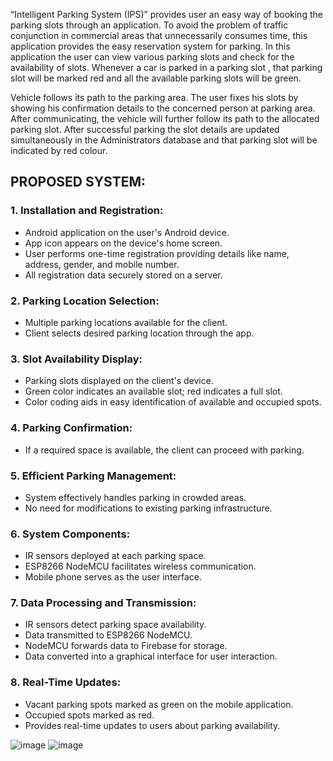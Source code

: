 “Intelligent Parking System (IPS)” provides user an easy way of booking the parking slots through
an application. To avoid the problem of traffic conjunction in commercial areas that unnecessarily
consumes time, this application provides the easy reservation system for parking. In this application
the user can view various parking slots and check for the availability of slots.
Whenever a car is parked in a parking slot , that parking slot will be marked red and all the available
parking slots will be green.

Vehicle follows its path to the parking area. The user fixes his slots by showing his confirmation
details to the concerned person at parking area. After communicating, the vehicle will further follow
its path to the allocated parking slot. After successful parking the slot details are updated
simultaneously in the Administrators database and that parking slot will be indicated by red colour.

## PROPOSED SYSTEM:
### 1. Installation and Registration:

- Android application on the user's Android device.
- App icon appears on the device's home screen.
- User performs one-time registration providing details like name, address, gender, and mobile number.
- All registration data securely stored on a server.

### 2. Parking Location Selection:

- Multiple parking locations available for the client.
- Client selects desired parking location through the app.

### 3. Slot Availability Display:

- Parking slots displayed on the client's device.
- Green color indicates an available slot; red indicates a full slot.
- Color coding aids in easy identification of available and occupied spots.

### 4. Parking Confirmation:

- If a required space is available, the client can proceed with parking.

### 5. Efficient Parking Management:

- System effectively handles parking in crowded areas.
- No need for modifications to existing parking infrastructure.

### 6. System Components:

- IR sensors deployed at each parking space.
- ESP8266 NodeMCU facilitates wireless communication.
- Mobile phone serves as the user interface.

### 7. Data Processing and Transmission:

- IR sensors detect parking space availability.
- Data transmitted to ESP8266 NodeMCU.
- NodeMCU forwards data to Firebase for storage.
- Data converted into a graphical interface for user interaction.

### 8. Real-Time Updates:

- Vacant parking spots marked as green on the mobile application.
- Occupied spots marked as red.
- Provides real-time updates to users about parking availability.

![image](https://github.com/chaitanyaamle/IntelligentParkingSystem/assets/30501921/06865f25-6cc0-412b-9a1f-ef9957558d3c)
![image](https://github.com/chaitanyaamle/IntelligentParkingSystem/assets/30501921/5653f0ad-491c-414b-b079-ed57d914c174)

